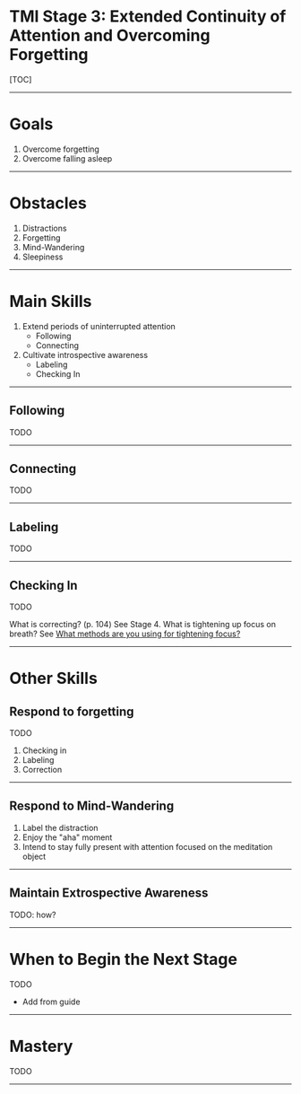 # TMI Stage 3: Extended Continuity of Attention and Overcoming Forgetting

[TOC]

---

# Goals

1. Overcome forgetting
2. Overcome falling asleep

---

# Obstacles

1. Distractions
2. Forgetting
3. Mind-Wandering
4. Sleepiness

---

# Main Skills

1. Extend periods of uninterrupted attention
   - Following
   - Connecting
2. Cultivate introspective awareness
   - Labeling
   - Checking In

---

## Following

TODO

---

## Connecting

TODO

---

## Labeling

TODO

---

## Checking In

TODO

What is correcting? (p. 104) See Stage 4.
What is tightening up focus on breath? See [What methods are you using for tightening focus?](https://www.reddit.com/r/TheMindIlluminated/comments/72slhh/what_methods_are_you_using_for_tightening_focus/)

---

# Other Skills

## Respond to forgetting

TODO

1. Checking in
2. Labeling
3. Correction

---

## Respond to Mind-Wandering

1. Label the distraction
2. Enjoy the "aha" moment
3. Intend to stay fully present with attention focused on the meditation object

---

## Maintain Extrospective Awareness

TODO: how?

---

# When to Begin the Next Stage

TODO

- Add from guide

---

# Mastery

TODO

---
